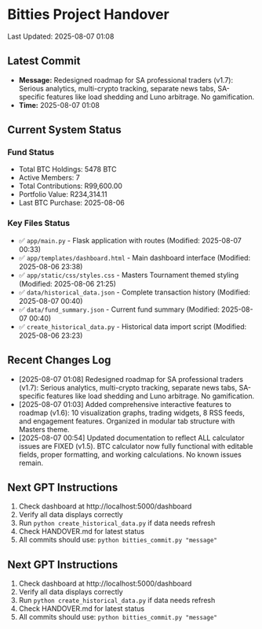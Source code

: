 # Bitties Project Handover
Last Updated: 2025-08-07 01:08

## Latest Commit
- **Message:** Redesigned roadmap for SA professional traders (v1.7): Serious analytics, multi-crypto tracking, separate news tabs, SA-specific features like load shedding and Luno arbitrage. No gamification.
- **Time:** 2025-08-07 01:08

## Current System Status

### Fund Status
- Total BTC Holdings: 5478 BTC
- Active Members: 7
- Total Contributions: R99,600.00
- Portfolio Value: R234,314.11
- Last BTC Purchase: 2025-08-06

### Key Files Status
- ✅ `app/main.py` - Flask application with routes (Modified: 2025-08-07 00:33)
- ✅ `app/templates/dashboard.html` - Main dashboard interface (Modified: 2025-08-06 23:38)
- ✅ `app/static/css/styles.css` - Masters Tournament themed styling (Modified: 2025-08-06 21:25)
- ✅ `data/historical_data.json` - Complete transaction history (Modified: 2025-08-07 00:40)
- ✅ `data/fund_summary.json` - Current fund summary (Modified: 2025-08-07 00:40)
- ✅ `create_historical_data.py` - Historical data import script (Modified: 2025-08-06 23:23)

## Recent Changes Log
- [2025-08-07 01:08] Redesigned roadmap for SA professional traders (v1.7): Serious analytics, multi-crypto tracking, separate news tabs, SA-specific features like load shedding and Luno arbitrage. No gamification.
- [2025-08-07 01:03] Added comprehensive interactive features to roadmap (v1.6): 10 visualization graphs, trading widgets, 8 RSS feeds, and engagement features. Organized in modular tab structure with Masters theme.
- [2025-08-07 00:54] Updated documentation to reflect ALL calculator issues are FIXED (v1.5). BTC calculator now fully functional with editable fields, proper formatting, and working calculations. No known issues remain.


## Next GPT Instructions
1. Check dashboard at http://localhost:5000/dashboard
2. Verify all data displays correctly
3. Run `python create_historical_data.py` if data needs refresh
4. Check HANDOVER.md for latest status
5. All commits should use: `python bitties_commit.py "message"`

## Next GPT Instructions
1. Check dashboard at http://localhost:5000/dashboard
2. Verify all data displays correctly
3. Run `python create_historical_data.py` if data needs refresh
4. Check HANDOVER.md for latest status
5. All commits should use: `python bitties_commit.py "message"`
